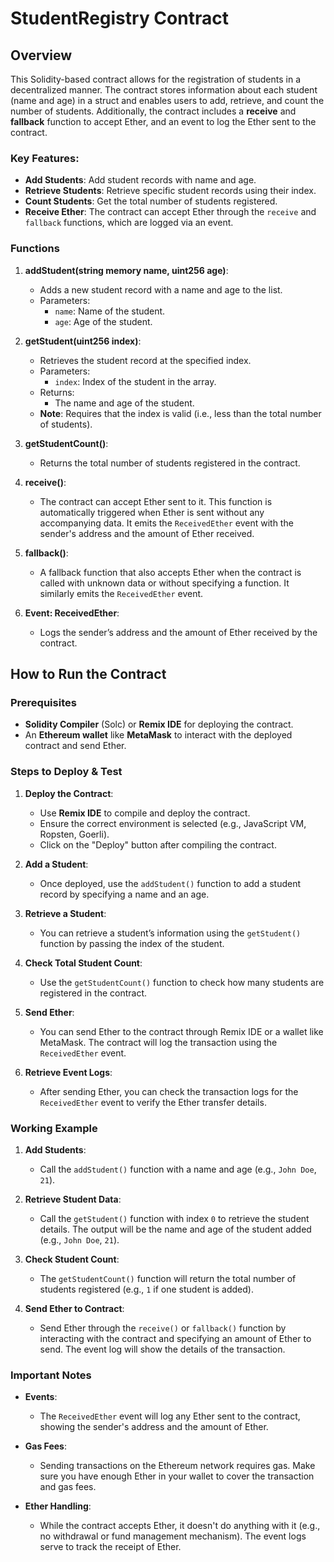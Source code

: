 # StudentRegistry Contract

## Overview

This Solidity-based contract allows for the registration of students in a decentralized manner. The contract stores information about each student (name and age) in a struct and enables users to add, retrieve, and count the number of students. Additionally, the contract includes a **receive** and **fallback** function to accept Ether, and an event to log the Ether sent to the contract.

### Key Features:

- **Add Students**: Add student records with name and age.
- **Retrieve Students**: Retrieve specific student records using their index.
- **Count Students**: Get the total number of students registered.
- **Receive Ether**: The contract can accept Ether through the `receive` and `fallback` functions, which are logged via an event.

### Functions

1. **addStudent(string memory name, uint256 age)**:
   - Adds a new student record with a name and age to the list.
   - Parameters:
     - `name`: Name of the student.
     - `age`: Age of the student.

2. **getStudent(uint256 index)**:
   - Retrieves the student record at the specified index.
   - Parameters:
     - `index`: Index of the student in the array.
   - Returns:
     - The name and age of the student.
   - **Note**: Requires that the index is valid (i.e., less than the total number of students).

3. **getStudentCount()**:
   - Returns the total number of students registered in the contract.

4. **receive()**:
   - The contract can accept Ether sent to it. This function is automatically triggered when Ether is sent without any accompanying data. It emits the `ReceivedEther` event with the sender's address and the amount of Ether received.

5. **fallback()**:
   - A fallback function that also accepts Ether when the contract is called with unknown data or without specifying a function. It similarly emits the `ReceivedEther` event.

6. **Event: ReceivedEther**:
   - Logs the sender’s address and the amount of Ether received by the contract.

## How to Run the Contract

### Prerequisites

- **Solidity Compiler** (Solc) or **Remix IDE** for deploying the contract.
- An **Ethereum wallet** like **MetaMask** to interact with the deployed contract and send Ether.

### Steps to Deploy & Test

1. **Deploy the Contract**:
   - Use **Remix IDE** to compile and deploy the contract.
   - Ensure the correct environment is selected (e.g., JavaScript VM, Ropsten, Goerli).
   - Click on the "Deploy" button after compiling the contract.

2. **Add a Student**:
   - Once deployed, use the `addStudent()` function to add a student record by specifying a name and an age.

3. **Retrieve a Student**:
   - You can retrieve a student’s information using the `getStudent()` function by passing the index of the student.

4. **Check Total Student Count**:
   - Use the `getStudentCount()` function to check how many students are registered in the contract.

5. **Send Ether**:
   - You can send Ether to the contract through Remix IDE or a wallet like MetaMask. The contract will log the transaction using the `ReceivedEther` event.

6. **Retrieve Event Logs**:
   - After sending Ether, you can check the transaction logs for the `ReceivedEther` event to verify the Ether transfer details.

### Working Example

1. **Add Students**:
   - Call the `addStudent()` function with a name and age (e.g., `John Doe`, `21`).
   
2. **Retrieve Student Data**:
   - Call the `getStudent()` function with index `0` to retrieve the student details. The output will be the name and age of the student added (e.g., `John Doe`, `21`).

3. **Check Student Count**:
   - The `getStudentCount()` function will return the total number of students registered (e.g., `1` if one student is added).

4. **Send Ether to Contract**:
   - Send Ether through the `receive()` or `fallback()` function by interacting with the contract and specifying an amount of Ether to send. The event log will show the details of the transaction.

### Important Notes

- **Events**:
  - The `ReceivedEther` event will log any Ether sent to the contract, showing the sender's address and the amount of Ether.
  
- **Gas Fees**:
  - Sending transactions on the Ethereum network requires gas. Make sure you have enough Ether in your wallet to cover the transaction and gas fees.

- **Ether Handling**:
  - While the contract accepts Ether, it doesn't do anything with it (e.g., no withdrawal or fund management mechanism). The event logs serve to track the receipt of Ether.
